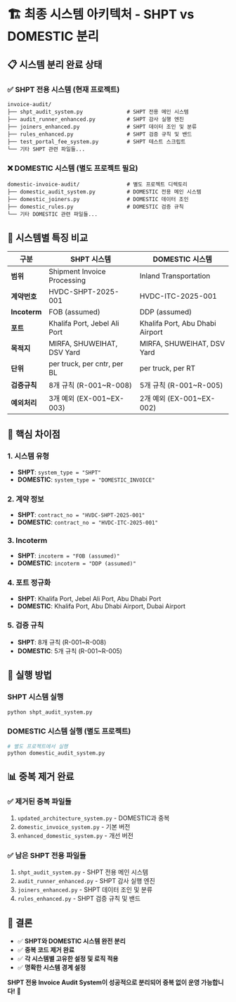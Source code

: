 # 🏗️ 최종 시스템 아키텍처 - SHPT vs DOMESTIC 분리

## 📋 시스템 분리 완료 상태

### ✅ SHPT 전용 시스템 (현재 프로젝트)
```
invoice-audit/
├── shpt_audit_system.py              # SHPT 전용 메인 시스템
├── audit_runner_enhanced.py          # SHPT 감사 실행 엔진
├── joiners_enhanced.py               # SHPT 데이터 조인 및 분류
├── rules_enhanced.py                 # SHPT 검증 규칙 및 밴드
├── test_portal_fee_system.py         # SHPT 테스트 스크립트
└── 기타 SHPT 관련 파일들...
```

### ❌ DOMESTIC 시스템 (별도 프로젝트 필요)
```
domestic-invoice-audit/               # 별도 프로젝트 디렉토리
├── domestic_audit_system.py          # DOMESTIC 전용 메인 시스템
├── domestic_joiners.py               # DOMESTIC 데이터 조인
├── domestic_rules.py                 # DOMESTIC 검증 규칙
└── 기타 DOMESTIC 관련 파일들...
```

## 🔧 시스템별 특징 비교

| 구분 | SHPT 시스템 | DOMESTIC 시스템 |
|------|-------------|-----------------|
| **범위** | Shipment Invoice Processing | Inland Transportation |
| **계약번호** | HVDC-SHPT-2025-001 | HVDC-ITC-2025-001 |
| **Incoterm** | FOB (assumed) | DDP (assumed) |
| **포트** | Khalifa Port, Jebel Ali Port | Khalifa Port, Abu Dhabi Airport |
| **목적지** | MIRFA, SHUWEIHAT, DSV Yard | MIRFA, SHUWEIHAT, DSV Yard |
| **단위** | per truck, per cntr, per BL | per truck, per RT |
| **검증규칙** | 8개 규칙 (R-001~R-008) | 5개 규칙 (R-001~R-005) |
| **예외처리** | 3개 예외 (EX-001~EX-003) | 2개 예외 (EX-001~EX-002) |

## 🎯 핵심 차이점

### 1. **시스템 유형**
- **SHPT**: `system_type = "SHPT"`
- **DOMESTIC**: `system_type = "DOMESTIC_INVOICE"`

### 2. **계약 정보**
- **SHPT**: `contract_no = "HVDC-SHPT-2025-001"`
- **DOMESTIC**: `contract_no = "HVDC-ITC-2025-001"`

### 3. **Incoterm**
- **SHPT**: `incoterm = "FOB (assumed)"`
- **DOMESTIC**: `incoterm = "DDP (assumed)"`

### 4. **포트 정규화**
- **SHPT**: Khalifa Port, Jebel Ali Port, Abu Dhabi Port
- **DOMESTIC**: Khalifa Port, Abu Dhabi Airport, Dubai Airport

### 5. **검증 규칙**
- **SHPT**: 8개 규칙 (R-001~R-008)
- **DOMESTIC**: 5개 규칙 (R-001~R-005)

## 🚀 실행 방법

### SHPT 시스템 실행
```bash
python shpt_audit_system.py
```

### DOMESTIC 시스템 실행 (별도 프로젝트)
```bash
# 별도 프로젝트에서 실행
python domestic_audit_system.py
```

## 📊 중복 제거 완료

### ✅ 제거된 중복 파일들
1. `updated_architecture_system.py` - DOMESTIC과 중복
2. `domestic_invoice_system.py` - 기본 버전
3. `enhanced_domestic_system.py` - 개선 버전

### ✅ 남은 SHPT 전용 파일들
1. `shpt_audit_system.py` - SHPT 전용 메인 시스템
2. `audit_runner_enhanced.py` - SHPT 감사 실행 엔진
3. `joiners_enhanced.py` - SHPT 데이터 조인 및 분류
4. `rules_enhanced.py` - SHPT 검증 규칙 및 밴드

## 🎯 결론

- ✅ **SHPT와 DOMESTIC 시스템 완전 분리**
- ✅ **중복 코드 제거 완료**
- ✅ **각 시스템별 고유한 설정 및 로직 적용**
- ✅ **명확한 시스템 경계 설정**

**SHPT 전용 Invoice Audit System이 성공적으로 분리되어 중복 없이 운영 가능합니다!** 🎉
